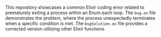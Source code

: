 This repository showcases a common Elixir coding error related to prematurely exiting a process within an Enum.each loop.  The `bug.ex` file demonstrates the problem, where the process unexpectedly terminates when a specific condition is met. The `bugSolution.ex` file provides a corrected version utilizing other Elixir functions.